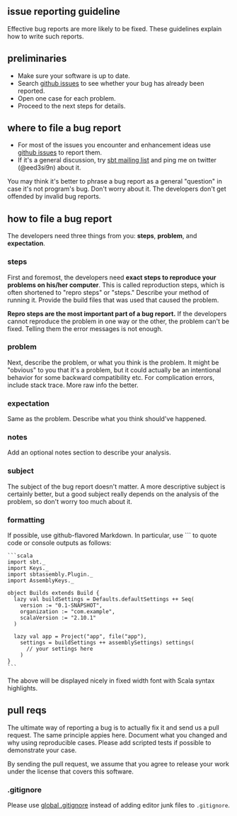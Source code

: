   [1]: https://github.com/sbt/sbt-assembly/issues
  [2]: http://groups.google.com/group/simple-build-tool

issue reporting guideline
-------------------------

Effective bug reports are more likely to be fixed. These guidelines explain how to write such reports.

## preliminaries

- Make sure your software is up to date.
- Search [github issues][1] to see whether your bug has already been reported.
- Open one case for each problem.
- Proceed to the next steps for details.

## where to file a bug report

- For most of the issues you encounter and enhancement ideas use [github issues][1] to report them.
- If it's a general discussion, try [sbt mailing list][2] and ping me on twitter (@eed3si9n) about it.

You may think it's better to phrase a bug report as a general "question" in case it's not program's bug. Don't worry about it. The developers don't get offended by invalid bug reports.

## how to file a bug report
The developers need three things from you: **steps**, **problem**, and **expectation**.

### steps
First and foremost, the developers need **exact steps to reproduce your problems on his/her computer**. This is called reproduction steps, which is often shortened to "repro steps" or "steps." Describe your method of running it. Provide the build files that was used that caused the problem.

**Repro steps are the most important part of a bug report.** If the developers cannot reproduce the problem in one way or the other, the problem can't be fixed. Telling them the error messages is not enough.

### problem
Next, describe the problem, or what you think is the problem. It might be "obvious" to you that it's a problem, but it could actually be an intentional behavior for some backward compatibility etc. For complication errors, include stack trace. More raw info the better.

### expectation
Same as the problem. Describe what you think should've happened.

### notes
Add an optional notes section to describe your analysis.

### subject
The subject of the bug report doesn't matter. A more descriptive subject is certainly better, but a good subject really depends on the analysis of the problem, so don't worry too much about it.

### formatting
If possible, use github-flavored Markdown. In particular, use ``` to quote code or console outputs as follows:

    ```scala
    import sbt._
    import Keys._
    import sbtassembly.Plugin._
    import AssemblyKeys._

    object Builds extends Build {
      lazy val buildSettings = Defaults.defaultSettings ++ Seq(
        version := "0.1-SNAPSHOT",
        organization := "com.example",
        scalaVersion := "2.10.1"
      )

      lazy val app = Project("app", file("app"),
        settings = buildSettings ++ assemblySettings) settings(
          // your settings here
        )
    }
    ```

The above will be displayed nicely in fixed width font with Scala syntax highlights.

## pull reqs

The ultimate way of reporting a bug is to actually fix it and send us a pull request. The same principle appies here. Document what you changed and why using reproducible cases. Please add scripted tests if possible to demonstrate your case.

By sending the pull request, we assume that you agree to release your work under the license that covers this software.

### .gitignore

Please use [global .gitignore](http://help.github.com/ignore-files/) instead of adding editor junk files to `.gitignore`.
